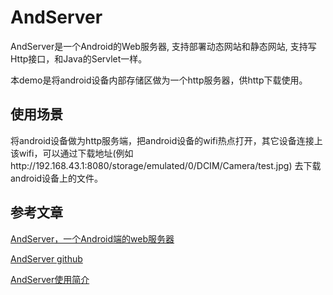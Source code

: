 # AndServer
AndServer是一个Android的Web服务器, 支持部署动态网站和静态网站, 支持写Http接口，和Java的Servlet一样。

本demo是将android设备内部存储区做为一个http服务器，供http下载使用。

## 使用场景

将android设备做为http服务端，把android设备的wifi热点打开，其它设备连接上该wifi，可以通过下载地址(例如http://192.168.43.1:8080/storage/emulated/0/DCIM/Camera/test.jpg) 去下载android设备上的文件。

## 参考文章

[AndServer，一个Android端的web服务器](http://blog.csdn.net/yanzhenjie1003/article/details/64090436)


[AndServer github](https://github.com/yanzhenjie/AndServer)

[AndServer使用简介](http://www.yanzhenjie.com/AndServer/)